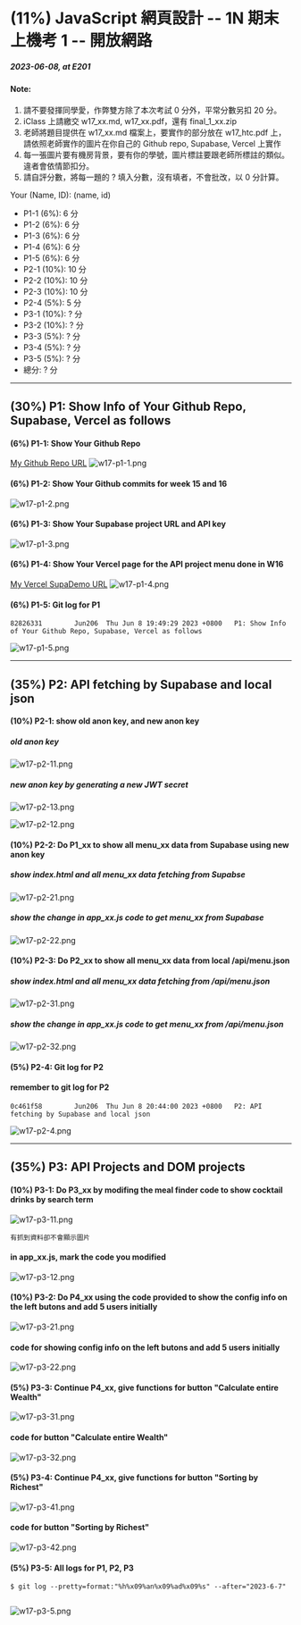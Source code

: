 # (11%) JavaScript 網頁設計 -- 1N 期末上機考 1 -- 開放網路

##### 2023-06-08, at E201

#### Note:

1. 請不要發揮同學愛，作弊雙方除了本次考試 0 分外，平常分數另扣 20 分。
2. iClass 上請繳交 w17_xx.md, w17_xx.pdf，還有 final_1_xx.zip
3. 老師將題目提供在 w17_xx.md 檔案上，要實作的部分放在 w17_htc.pdf 上，請依照老師實作的圖片在你自己的 Github repo, Supabase, Vercel 上實作
4. 每一張圖片要有機房背景，要有你的學號，圖片標註要跟老師所標註的類似。違者會依情節扣分。
5. 請自評分數，將每一題的 ? 填入分數，沒有填者，不會批改，以 0 分計算。

Your (Name, ID): (name, id)

- P1-1 (6%): 6 分
- P1-2 (6%): 6 分
- P1-3 (6%): 6 分
- P1-4 (6%): 6 分
- P1-5 (6%): 6 分
- P2-1 (10%): 10 分
- P2-2 (10%): 10 分
- P2-3 (10%): 10 分
- P2-4 (5%): 5 分
- P3-1 (10%): ? 分
- P3-2 (10%): ? 分
- P3-3 (5%): ? 分
- P3-4 (5%): ? 分
- P3-5 (5%): ? 分
- 總分: ? 分

---

## (30%) P1: Show Info of Your Github Repo, Supabase, Vercel as follows

#### (6%) P1-1: Show Your Github Repo

[My Github Repo URL](https://github.com/Jun206/1112-1N-js-209410793)
![w17-p1-1.png](https://obsbeppzfkkzhooliozs.supabase.co/storage/v1/object/public/demo-93/md_img/w17/p1-1.png)

#### (6%) P1-2: Show Your Github commits for week 15 and 16

![w17-p1-2.png](https://obsbeppzfkkzhooliozs.supabase.co/storage/v1/object/public/demo-93/md_img/w17/p1-2.png)

#### (6%) P1-3: Show Your Supabase project URL and API key

![w17-p1-3.png](https://obsbeppzfkkzhooliozs.supabase.co/storage/v1/object/public/demo-93/md_img/w17/p1-3.png)

#### (6%) P1-4: Show Your Vercel page for the API project menu done in W16

[My Vercel SupaDemo URL](https://1112-1n-js-209410793.vercel.app/)
![w17-p1-4.png](https://obsbeppzfkkzhooliozs.supabase.co/storage/v1/object/public/demo-93/md_img/w17/p1-4.png)

#### (6%) P1-5: Git log for P1

```
82826331        Jun206  Thu Jun 8 19:49:29 2023 +0800   P1: Show Info of Your Github Repo, Supabase, Vercel as follows
```

![w17-p1-5.png](https://obsbeppzfkkzhooliozs.supabase.co/storage/v1/object/public/demo-93/md_img/w17/p1-5.png)

---

## (35%) P2: API fetching by Supabase and local json

#### (10%) P2-1: show old anon key, and new anon key

##### old anon key

![w17-p2-11.png](https://obsbeppzfkkzhooliozs.supabase.co/storage/v1/object/public/demo-93/md_img/w17/p2-1-1.PNG)

##### new anon key by generating a new JWT secret

![w17-p2-13.png](https://obsbeppzfkkzhooliozs.supabase.co/storage/v1/object/public/demo-93/md_img/w17/p2-1-2.PNG)

![w17-p2-12.png](https://obsbeppzfkkzhooliozs.supabase.co/storage/v1/object/public/demo-93/md_img/w17/p2-1-3.PNG)

#### (10%) P2-2: Do P1_xx to show all menu_xx data from Supabase using new anon key

##### show index.html and all menu_xx data fetching from Supabse

![w17-p2-21.png](https://obsbeppzfkkzhooliozs.supabase.co/storage/v1/object/public/demo-93/md_img/w17/p2-2-1.PNG)

##### show the change in app_xx.js code to get menu_xx from Supabase

![w17-p2-22.png](https://obsbeppzfkkzhooliozs.supabase.co/storage/v1/object/public/demo-93/md_img/w17/p2-2-2.PNG)

#### (10%) P2-3: Do P2_xx to show all menu_xx data from local /api/menu.json

##### show index.html and all menu_xx data fetching from /api/menu.json

![w17-p2-31.png](https://obsbeppzfkkzhooliozs.supabase.co/storage/v1/object/public/demo-93/md_img/w17/p2-3-1.PNG)

##### show the change in app_xx.js code to get menu_xx from /api/menu.json

![w17-p2-32.png](https://obsbeppzfkkzhooliozs.supabase.co/storage/v1/object/public/demo-93/md_img/w17/p2-3-2.PNG)

#### (5%) P2-4: Git log for P2

#### remember to git log for P2

```
0c461f58        Jun206  Thu Jun 8 20:44:00 2023 +0800   P2: API fetching by Supabase and local json
```

![w17-p2-4.png](https://obsbeppzfkkzhooliozs.supabase.co/storage/v1/object/public/demo-93/md_img/w17/p2-4.PNG)

---

## (35%) P3: API Projects and DOM projects

#### (10%) P3-1: Do P3_xx by modifing the meal finder code to show cocktail drinks by search term

![w17-p3-11.png](https://obsbeppzfkkzhooliozs.supabase.co/storage/v1/object/public/demo-93/md_img/w17/p3-1.PNG)

```
有抓到資料卻不會顯示圖片
```

#### in app_xx.js, mark the code you modified

![w17-p3-12.png]()

#### (10%) P3-2: Do P4_xx using the code provided to show the config info on the left butons and add 5 users initially

![w17-p3-21.png]()

#### code for showing config info on the left butons and add 5 users initially

![w17-p3-22.png]()

#### (5%) P3-3: Continue P4_xx, give functions for button "Calculate entire Wealth"

![w17-p3-31.png]()

#### code for button "Calculate entire Wealth"

![w17-p3-32.png]()

#### (5%) P3-4: Continue P4_xx, give functions for button "Sorting by Richest"

![w17-p3-41.png]()

#### code for button "Sorting by Richest"

![w17-p3-42.png]()

#### (5%) P3-5: All logs for P1, P2, P3

```
$ git log --pretty=format:"%h%x09%an%x09%ad%x09%s" --after="2023-6-7"


```

![w17-p3-5.png]()
